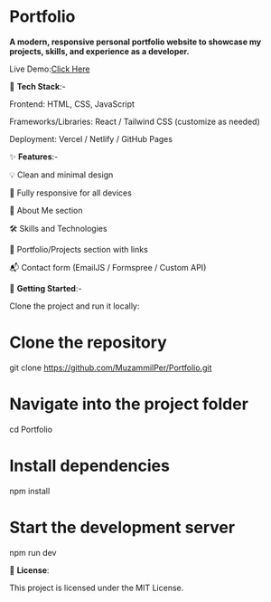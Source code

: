 # Portfolio

**A modern, responsive personal portfolio website to showcase my projects, skills, and experience as a developer.**

Live Demo:[Click Here](https://portfolio-muzammil-as-projects.vercel.app/ )

🧰 **Tech Stack**:-

Frontend: HTML, CSS, JavaScript

Frameworks/Libraries: React / Tailwind CSS (customize as needed)

Deployment: Vercel / Netlify / GitHub Pages

✨ **Features**:-

💡 Clean and minimal design

📱 Fully responsive for all devices

🧑 About Me section

🛠️ Skills and Technologies

📁 Portfolio/Projects section with links

📬 Contact form (EmailJS / Formspree / Custom API)

🚀 **Getting Started**:-

Clone the project and run it locally:

# Clone the repository
git clone https://github.com/MuzammilPer/Portfolio.git

# Navigate into the project folder
cd Portfolio

# Install dependencies
npm install

# Start the development server
npm run dev

📝 **License**:

This project is licensed under the MIT License.


